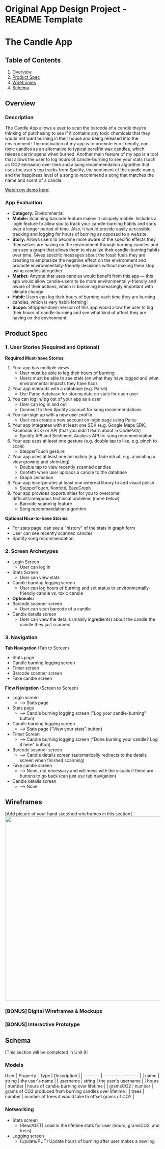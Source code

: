 Original App Design Project - README Template
===

# The Candle App

## Table of Contents
1. [Overview](#Overview)
1. [Product Spec](#Product-Spec)
1. [Wireframes](#Wireframes)
2. [Schema](#Schema)

## Overview
### Description
The Candle App allows a user to scan the barcode of a candle they’re thinking of purchasing to see if it contains any toxic chemicals that they would not want burning in their house and being released into the environment! The motivation of my app is to promote eco-friendly, non-toxic candles as an alternative to typical paraffin wax candles, which release carcinogens when burned. Another main feature of my app is a tool that allows the user to log hours of candle-burning to see your stats (such as CO2 emission) over time and a song recommendation algorithm that uses the user's top tracks from Spotify, the sentiment of the candle name, and the happiness level of a song to recommend a song that matches the name and scent of a candle.

[Watch my demo here!](https://drive.google.com/file/d/1R1BepaWGqBmUoqB8T9bnmfukWQ96ux43/view?usp=sharing)


### App Evaluation
- **Category:** Environmental
- **Mobile:** Scanning barcode feature makes it uniquely mobile. Includes a login feature to allow you to track your candle-burning habits and stats over a longer period of time. Also, it would provide easily accessible tracking and logging for hours of burning as opposed to a website.
- **Story:** Allows users to become more aware of the specific effects they themselves are having on the environment through burning candles and can see a graph that allows them to visualize their candle-burning habits over time. Gives specific messages about the fossil fuels they are creating to emphasize the negative effect on the environment and promote environmentally-friendly decisions without making them stop using candles altogether.
- **Market:** Anyone that uses candles would benefit from this app — this app would allow candle-users to be more environmentally-friendly and aware of their actions, which is becoming increasingly important with climate change.
- **Habit:** Users can log their hours of burning each time they are burning candles, which is very habit-forming!
- **Scope:** Stripped-down version of this app would allow the user to log their hours of candle-burning and see what kind of affect they are having on the environment.

## Product Spec

### 1. User Stories (Required and Optional)

**Required Must-have Stories**
1. Your app has multiple views
    * User must be able to log their hours of burning
    * Users must be able to see stats (on what they have logged and what environmental impacts they have had)
3. Your app interacts with a database (e.g. Parse)
    * Use Parse database for storing data on stats for each user
5. You can log in/log out of your app as a user
    * User can log in and out
    * Connect to their Spotify account for song recommendations
7. You can sign up with a new user profile
    * User can create a new account on login page using Parse
9. Your app integrates with at least one SDK (e.g. Google Maps SDK, Facebook SDK) or API (that you didn’t learn about in CodePath)
    * Spotify API and Sentiment Analysis API for song recommendation
11. Your app uses at least one gesture (e.g. double tap to like, e.g. pinch to scale)
    * StepperTouch gesture
13. Your app uses at least one animation (e.g. fade in/out, e.g. animating a view growing and shrinking)
    * Double tap to view recently scanned candles
    * Confetti when user uploads a candle to the database
    * Graph animation
15. Your app incorporates at least one external library to add visual polish
    * StepperTouch, Konfetti, EazeGraph
17. Your app provides opportunities for you to overcome difficult/ambiguous technical problems (more below)
    * Barcode scanning feature
    * Song recommendation algorithm
    
**Optional Nice-to-have Stories**
* For stats page: can see a "history" of the stats in graph form
* User can see recently scanned candles
* Spotify song recommendation

### 2. Screen Archetypes

* Login Screen
   * User can log in
* Stats Screen
   * User can view stats
* Candle burning logging screen
    * User can log hours of burning and set status to environmentally-friendly candle vs. toxic candle
* **Optionals:**
* Barcode scanner screen
    * User can scan barcode of a candle
* Candle details screen
    * User can view the details (mainly ingredients) about the candle the candle they just scanned

### 3. Navigation

**Tab Navigation** (Tab to Screen)

* Stats page
* Candle burning logging screen
* Timer screen
* Barcode scanner screen
* Fake candle screen

**Flow Navigation** (Screen to Screen)

* Login screen
   * --> Stats page
* Stats page
    * --> Candle burning logging screen ("Log your candle-burning" button)
* Candle burning logging screen
   * --> Stats page ("View your stats" button)
* Timer Screen
    * --> Candle burning logging screen ("Done burning your candle? Log it here" button)
* Barcode scanner screen
    * --> Candle details screen (automatically redirects to the details screen when finished scanning)
* Fake candle screen
    * --> None, not necessary and will mess with the visuals if there are buttons to go back (can just use tab navigation)
* Candle details screen
    * --> None

## Wireframes
[Add picture of your hand sketched wireframes in this section]
<img src="YOUR_WIREFRAME_IMAGE_URL" width=600>

### [BONUS] Digital Wireframes & Mockups

### [BONUS] Interactive Prototype

## Schema 
[This section will be completed in Unit 9]
### Models

User
| Property | Type | Description |
| -------- | -------- | -------- |
|   name   |   string   |   the user's name   |
|   username   |  string    |   the user's username   |
|   hours   |   number   |   hours of candle-burning over lifetime   |
|   gramsCO2   |   number   |   grams of CO2 produced from burning candles over lifetime   |
|   trees   |   number   |   number of trees it would take to offset grams of CO2   |

### Networking
- Stats screen
    - (Read/GET) Load in the lifetime stats for user (hours, gramsCO2, and trees)
- Logging screen
    - (Update/PUT) Update hours of burning after user makes a new log
